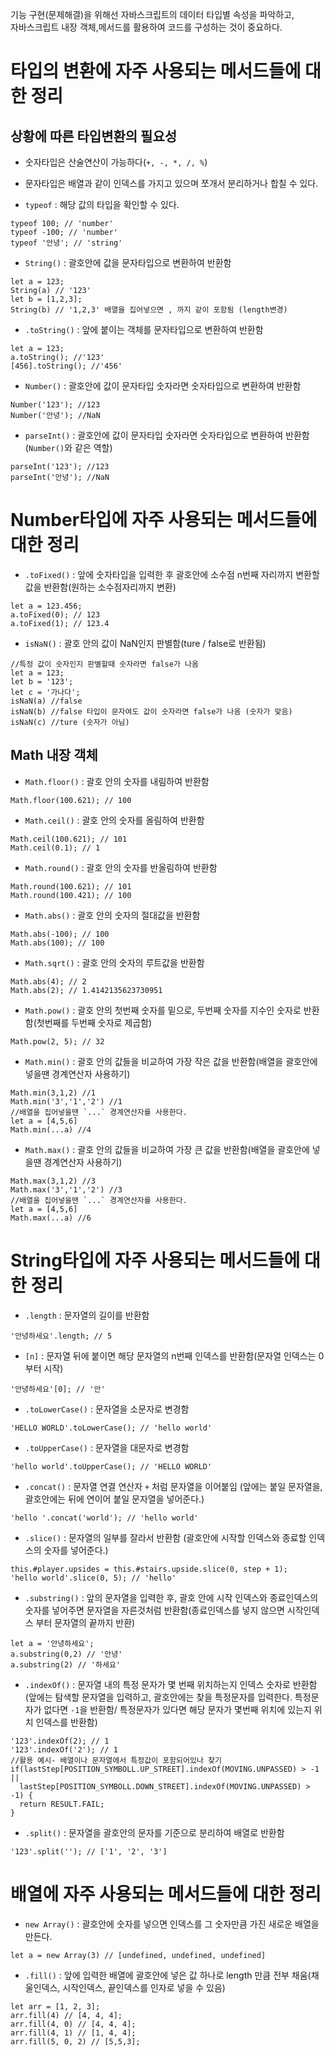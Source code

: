 기능 구현(문제해결)을 위해선 자바스크립트의 데이터 타입별 속성을 파악하고,<br>
자바스크립트 내장 객체,메서드를 활용하여 코드를 구성하는 것이 중요하다.

# 타입의 변환에 자주 사용되는 메서드들에 대한 정리

## 상황에 따른 타입변환의 필요성

- 숫자타입은 산술연산이 가능하다(`+, -, *, /, %`)
- 문자타입은 배열과 같이 인덱스를 가지고 있으며 쪼개서 분리하거나 합칠 수 있다.

- `typeof` : 해당 값의 타입을 확인할 수 있다.

```
typeof 100; // 'number'
typeof -100; // 'number'
typeof '안녕'; // 'string'
```

- `String()` : 괄호안에 값을 문자타입으로 변환하여 반환함

```
let a = 123;
String(a) // '123'
let b = [1,2,3];
String(b) // '1,2,3' 배열을 집어넣으면 , 까지 같이 포함됨 (length변경)
```

- `.toString()` : 앞에 붙이는 객체를 문자타입으로 변환하여 반환함

```
let a = 123;
a.toString(); //'123'
[456].toString(); //'456'
```

- `Number()` : 괄호안에 값이 문자타입 숫자라면 숫자타입으로 변환하여 반환함

```
Number('123'); //123
Number('안녕'); //NaN
```

- `parseInt()` : 괄호안에 값이 문자타입 숫자라면 숫자타입으로 변환하여 반환함(`Number()`와 같은 역할)

```
parseInt('123'); //123
parseInt('안녕'); //NaN
```

# Number타입에 자주 사용되는 메서드들에 대한 정리

- `.toFixed()` : 앞에 숫자타입을 입력한 후 괄호안에 소수점 n번째 자리까지 변환할 값을 반환함(원하는 소수점자리까지 변환)

```
let a = 123.456;
a.toFixed(0); // 123
a.toFixed(1); // 123.4
```

- `isNaN()` : 괄호 안의 값이 NaN인지 판별함(ture / false로 반환됨)

```
//특정 값이 숫자인지 판별할때 숫자라면 false가 나옴
let a = 123;
let b = '123';
let c = '가나다';
isNaN(a) //false
isNaN(b) //false 타입이 문자여도 값이 숫자라면 false가 나옴 (숫자가 맞음)
isNaN(c) //ture (숫자가 아님)
```

## Math 내장 객체

- `Math.floor()` : 괄호 안의 숫자를 내림하여 반환함

```
Math.floor(100.621); // 100
```

- `Math.ceil()` : 괄호 안의 숫자를 올림하여 반환함

```
Math.ceil(100.621); // 101
Math.ceil(0.1); // 1
```

- `Math.round()` : 괄호 안의 숫자를 반올림하여 반환함

```
Math.round(100.621); // 101
Math.round(100.421); // 100
```

- `Math.abs()` : 괄호 안의 숫자의 절대값을 반환함

```
Math.abs(-100); // 100
Math.abs(100); // 100
```

- `Math.sqrt()` : 괄호 안의 숫자의 루트값을 반환함

```
Math.abs(4); // 2
Math.abs(2); // 1.4142135623730951
```

- `Math.pow()` : 괄호 안의 첫번째 숫자를 밑으로, 두번째 숫자를 지수인 숫자로 반환함(첫번째를 두번째 숫자로 제곱함)

```
Math.pow(2, 5); // 32
```

- `Math.min()` : 괄호 안의 값들을 비교하여 가장 작은 값을 반환함(배열을 괄호안에 넣을땐 경계연산자 사용하기)

```
Math.min(3,1,2) //1
Math.min('3','1','2') //1
//배열을 집어넣을땐 `...` 경계연산자를 사용한다.
let a = [4,5,6]
Math.min(...a) //4
```

- `Math.max()` : 괄호 안의 값들을 비교하여 가장 큰 값을 반환함(배열을 괄호안에 넣을땐 경계연산자 사용하기)

```
Math.max(3,1,2) //3
Math.max('3','1','2') //3
//배열을 집어넣을땐 `...` 경계연산자를 사용한다.
let a = [4,5,6]
Math.max(...a) //6
```

# String타입에 자주 사용되는 메서드들에 대한 정리

- `.length` : 문자열의 길이를 반환함

```
'안녕하세요'.length; // 5
```

- `[n]` : 문자열 뒤에 붙이면 해당 문자열의 n번째 인덱스를 반환함(문자열 인덱스는 0부터 시작)

```
'안녕하세요'[0]; // '안'
```

- `.toLowerCase()` : 문자열을 소문자로 변경함

```
'HELLO WORLD'.toLowerCase(); // 'hello world'
```

- `.toUpperCase()` : 문자열을 대문자로 변경함

```
'hello world'.toUpperCase(); // 'HELLO WORLD'
```

- `.concat()` : 문자열 연결 연산자 `+` 처럼 문자열을 이어붙임 (앞에는 붙일 문자열을, 괄호안에는 뒤에 연이어 붙일 문자열을 넣어준다.)

```
'hello '.concat('world'); // 'hello world'
```

- `.slice()` : 문자열의 일부를 잘라서 반환함 (괄호안에 시작할 인덱스와 종료할 인덱스의 숫자를 넣어준다.)

```
this.#player.upsides = this.#stairs.upside.slice(0, step + 1);
'hello world'.slice(0, 5); // 'hello'
```

- `.substring()` : 앞의 문자열을 입력한 후, 괄호 안에 시작 인덱스와 종료인덱스의 숫자를 넣어주면 문자열을 자른것처럼 반환함(종료인덱스를 넣지 않으면 시작인덱스 부터 문자열의 끝까지 반환)

```
let a = '안녕하세요';
a.substring(0,2) // '안녕'
a.substring(2) // '하세요'
```

- `.indexOf()` : 문자열 내의 특정 문자가 몇 번째 위치하는지 인덱스 숫자로 반환함(앞에는 탐색할 문자열을 입력하고, 괄호안에는 찾을 특정문자를 입력한다. 특정문자가 없다면 `-1`을 반환함/ 특정문자가 있다면 해당 문자가 몇번째 위치에 있는지 위치 인덱스를 반환함)

```
'123'.indexOf(2); // 1
'123'.indexOf('2'); // 1
//활용 예시- 배열이나 문자열에서 특정값이 포함되어있나 찾기
if(lastStep[POSITION_SYMBOLL.UP_STREET].indexOf(MOVING.UNPASSED) > -1 ||
  lastStep[POSITION_SYMBOLL.DOWN_STREET].indexOf(MOVING.UNPASSED) > -1) {
  return RESULT.FAIL;
}
```

- `.split()` : 문자열을 괄호안의 문자를 기준으로 분리하여 배열로 반환함

```
'123'.split(''); // ['1', '2', '3']
```

# 배열에 자주 사용되는 메서드들에 대한 정리

- `new Array()` : 괄호안에 숫자를 넣으면 인덱스를 그 숫자만큼 가진 새로운 배열을 만든다.

```
let a = new Array(3) // [undefined, undefined, undefined]
```

- `.fill()` : 앞에 입력한 배열에 괄호안에 넣은 값 하나로 length 만큼 전부 채움(채울인덱스, 시작인덱스, 끝인덱스를 인자로 넣을 수 있음)

```
let arr = [1, 2, 3];
arr.fill(4) // [4, 4, 4];
arr.fill(4, 0) // [4, 4, 4];
arr.fill(4, 1) // [1, 4, 4];
arr.fill(5, 0, 2) // [5,5,3];
```
